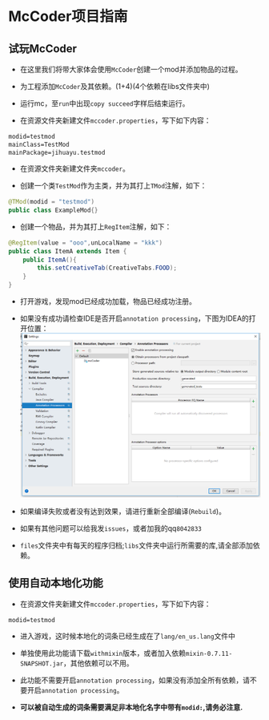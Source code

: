 # McCoder项目指南

## 试玩McCoder

- 在这里我们将带大家体会使用`McCoder`创建一个mod并添加物品的过程。

- 为工程添加`McCoder`及其依赖。(1+4)(4个依赖在libs文件夹中)

- 运行mc，至`run`中出现`copy succeed`字样后结束运行。

- 在资源文件夹新建文件`mccoder.properties`，写下如下内容：

```PROPERTIES
modid=testmod
mainClass=TestMod
mainPackage=jihuayu.testmod
```

- 在资源文件夹新建文件夹`mccoder`。

- 创建一个类`TestMod`作为主类，并为其打上`TMod`注解，如下：

```JAVA
@TMod(modid = "testmod")
public class ExampleMod{}
```

- 创建一个物品，并为其打上`RegItem`注解，如下：  

```JAVA
@RegItem(value = "ooo",unLocalName = "kkk")
public class ItemA extends Item {
    public ItemA(){
        this.setCreativeTab(CreativeTabs.FOOD);
    }
}
```

- 打开游戏，发现mod已经成功加载，物品已经成功注册。

- 如果没有成功请检查IDE是否开启`annotation processing`，下图为IDEA的打开位置：  
![](./pics/005.png)


- 如果编译失败或者没有达到效果，请进行重新全部编译(`Rebuild`)。

- 如果有其他问题可以给我发`issues`，或者加我的qq`8042833`

- `files`文件夹中有每天的程序归档;`libs`文件夹中运行所需要的库,请全部添加依赖。

## 使用自动本地化功能

- 在资源文件夹新建文件`mccoder.properties`，写下如下内容：

```PROPERTIES
modid=testmod
```

- 进入游戏，这时候本地化的词条已经生成在了`lang/en_us.lang`文件中


- 单独使用此功能请下载`withmixin`版本，或者加入依赖`mixin-0.7.11-SNAPSHOT.jar`，其他依赖可以不用。

- 此功能不需要开启`annotation processing`，如果没有添加全所有依赖，请不要开启`annotation processing`。

- **可以被自动生成的词条需要满足非本地化名字中带有`modid:`,请务必注意.**